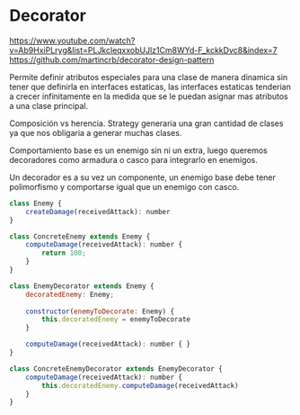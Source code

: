 # Decorator
https://www.youtube.com/watch?v=Ab9HxiPLryg&list=PLJkcleqxxobUJlz1Cm8WYd-F_kckkDvc8&index=7
https://github.com/martincrb/decorator-design-pattern

Permite definir atributos especiales para una clase de manera dinamica sin tener que definirla en interfaces estaticas, las interfaces estaticas tenderian a crecer infinitamente en la medida que se le puedan asignar mas atributos a una clase principal.

Composición vs herencia. Strategy generaria una gran cantidad de clases ya que nos obligaria a generar muchas clases.

Comportamiento base es un enemigo sin ni un extra, luego queremos decoradores como armadura o casco para integrarlo en enemigos.

Un decorador es a su vez un componente, un enemigo base debe tener polimorfismo y comportarse igual que un enemigo con casco. 

```javascript
class Enemy {
    createDamage(receivedAttack): number
}

class ConcreteEnemy extends Enemy {
    computeDamage(receivedAttack): number {
        return 100;
    }
}

class EnemyDecorator extends Enemy {
    decoratedEnemy: Enemy;
    
    constructor(enemyToDecorate: Enemy) {
        this.decoratedEnemy = enemyToDecorate
    }

    computeDamage(receivedAttack): number { }
}

class ConcreteEnemyDecorator extends EnemyDecorator {
    computeDamage(receivedAttack): number {
        this.decoratedEnemy.computeDamage(receivedAttack)
    }
}
```